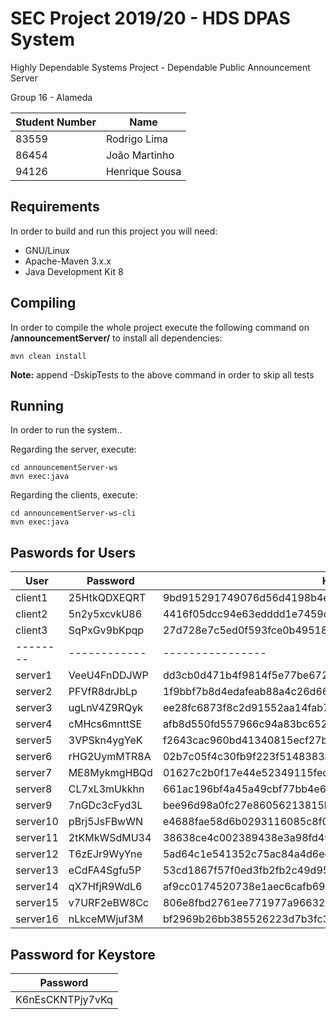 # SEC Project 2019/20 - HDS DPAS System 

Highly Dependable Systems Project - Dependable Public Announcement Server

Group 16 - Alameda

Student Number | Name
------------- | -------------
83559 | Rodrigo Lima
86454 | João Martinho
94126 | Henrique Sousa

## Requirements
In order to build and run this project you will need:
* GNU/Linux
* Apache-Maven 3.x.x 
* Java Development Kit 8

## Compiling
In order to compile the whole project execute the following command on **/announcementServer/** to install all dependencies:

    mvn clean install
    
**Note:** append -DskipTests to the above command in order to skip all tests 

## Running
In order to run the system..
    
Regarding the server, execute:

    cd announcementServer-ws
    mvn exec:java
    
Regarding the clients, execute:

    cd announcementServer-ws-cli
    mvn exec:java
    

## Paswords for Users

User | Password | Hash (SHA 256)
-------- | -------- | --------
client1 | 25HtkQDXEQRT | 9bd915291749076d56d4198b4ea35003249be5c88acebce51fcf559d52bde24e
client2 | 5n2y5xcvkU86 | 4416f05dcc94e63edddd1e7459caefc6eb3137932ea64d446a08b2301aaefac6
client3 | SqPxGv9bKpqp | 27d728e7c5ed0f593fce0b49518a9d470826cac65778c5b5d2e14e2302db7636
--------| ------------ | ----------------
server1  | VeeU4FnDDJWP | dd3cb0d471b4f9814f5e77be672cb7125b6a4e034c9c4641501869eef2e7ef71
server2  | PFVfR8drJbLp | 1f9bbf7b8d4edafeab88a4c26d660579be7c81bd2a8354155a3977927b4d2b1f
server3  | ugLnV4Z9RQyk | ee28fc6873f8c2d91552aa14fab764e0e904ff6319cc8678d55b925a4de5b927
server4  | cMHcs6mnttSE | afb8d550fd557966c94a83bc652c4dad6c304fc22c7ca4fe08f316c5348bdf53
server5  | 3VPSkn4ygYeK | f2643cac960bd41340815ecf27b8ab4c162e48b5437d36b07949d6e5baa4b58f
server6  | rHG2UymMTR8A | 02b7c05f4c30fb9f223f5148383a540a6322a98c1d7f854c5005e63d92f7c387
server7  | ME8MykmgHBQd | 01627c2b0f17e44e52349115fecef0a3df99babb662a27d6bdee9d111795fbd6
server8  | CL7xL3mUkkhn | 661ac196bf4a45a49cbf77bb4e6fa0e4cf5c16c2e6e279aec221ec2ed3383574
server9  | 7nGDc3cFyd3L | bee96d98a0fc27e86056213815bbb03fac31e0e4536501640b9c4902526f7758
server10 | pBrj5JsFBwWN | e4688fae58d6b0293116085c8f0b43045e91c394c28946e5cb67f2789135152a
server11 | 2tKMkWSdMU34 | 38638ce4c002389438e3a98fd498fa9c5085ad83d895cfd352e0bb9953dd4881
server12 | T6zEJr9WyYne | 5ad64c1e541352c75ac84a4d6ec3f13fe6115d697270d830f25f164c6a44e762
server13 | eCdFA4Sgfu5P | 53cd1867f57f0ed3fb2fb2c49d95977f74c356379358b51eddf79784338034b5
server14 | qX7HfjR9WdL6 | af9cc0174520738e1aec6cafb69f92733cbdb635d5497345299d0ab872f367ee
server15 | v7URF2eBW8Cc | 806e8fbd2761ee771977a96632d39b285de78e4dbf87113cee26d23eac48c4cb
server16 | nLkceMWjuf3M | bf2969b26bb385526223d7b3fc35c690f056e5b3feede478df85ef88b2ab68e7

## Password for Keystore

Password |
---------|
K6nEsCKNTPjy7vKq|
